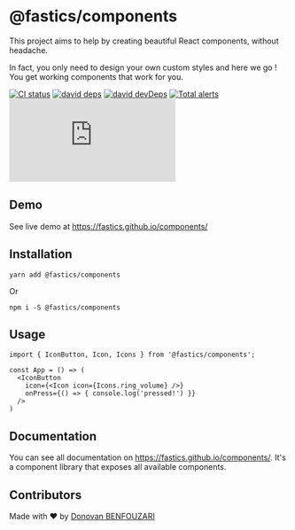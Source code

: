 # @fastics/components

This project aims to help by creating beautiful React components, without headache.

In fact, you only need to design your own custom styles and here we go ! You get working components
that work for you.

[![CI status][github-action-image]][github-action-url] [![david deps][david-image]][david-url] [![david devDeps][david-dev-image]][david-dev-url] [![Total alerts][lgtm-image]][lgtm-url] [![][bundlesize-js-image]][unpkg-js-url]

[github-action-image]: https://github.com/fastics/components/workflows/Quality/badge.svg
[github-action-url]: https://github.com/fastics/components/actions?query=workflow%3AQuality
[david-image]: https://img.shields.io/david/fastics/components?style=flat-square
[david-dev-url]: https://david-dm.org/fastics/components?type=dev
[david-dev-image]: https://img.shields.io/david/dev/fastics/components?style=flat-square
[david-url]: https://david-dm.org/fastics/components
[lgtm-image]: https://flat.badgen.net/lgtm/alerts/g/fastics/components
[lgtm-url]: https://lgtm.com/projects/g/fastics/components/alerts/
[bundlesize-js-image]: https://img.badgesize.io/https:/unpkg.com/antd/dist/antd.min.js?label=antd.min.js&compression=gzip&style=flat-square
[bundlesize-css-image]: https://img.badgesize.io/https:/unpkg.com/antd/dist/antd.min.css?label=antd.min.css&compression=gzip&style=flat-square
[unpkg-js-url]: https://unpkg.com/browse/antd/dist/antd.min.js

## Demo

See live demo at https://fastics.github.io/components/

## Installation

```shell
yarn add @fastics/components
```

Or

```shell
npm i -S @fastics/components
```

## Usage

```tsx
import { IconButton, Icon, Icons } from '@fastics/components';

const App = () => (
  <IconButton
    icon={<Icon icon={Icons.ring_volume} />}
    onPress={() => { console.log('pressed!') }}
  />
)
```

## Documentation
You can see all documentation on https://fastics.github.io/components/.
It's a component library that exposes all available components.

## Contributors
Made with ❤️ by [Donovan BENFOUZARI](https://dbenfouzari.tech)

